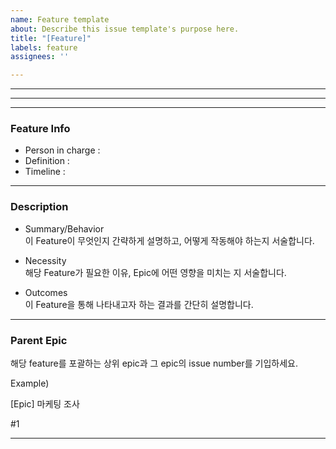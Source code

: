```yaml
---
name: Feature template
about: Describe this issue template's purpose here.
title: "[Feature]"
labels: feature
assignees: ''

---
```


---
---
---

### Feature Info
- Person in charge :  
- Definition :  
- Timeline :  
---
### Description
- Summary/Behavior  
이 Feature이 무엇인지 간략하게 설명하고, 어떻게 작동해야 하는지 서술합니다.

- Necessity  
해당 Feature가 필요한 이유, Epic에 어떤 영향을 미치는 지 서술합니다.

- Outcomes  
이 Feature을 통해 나타내고자 하는 결과를 간단히 설명합니다.

---

### Parent Epic
해당 feature를 포괄하는 상위 epic과 그 epic의 issue number를 기입하세요.

Example)

[Epic] 마케팅 조사

#1

---
